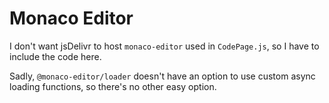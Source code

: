 # Monaco Editor
I don't want jsDelivr to host `monaco-editor` used in `CodePage.js`, so I have to include the code here.

Sadly, `@monaco-editor/loader` doesn't have an option to use custom async loading functions, so there's no other easy option.